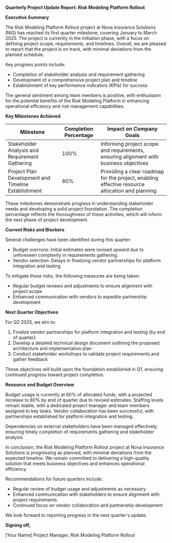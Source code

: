 **Quarterly Project Update Report: Risk Modeling Platform Rollout**

**Executive Summary**

The Risk Modeling Platform Rollout project at Nova Insurance Solutions (NIS) has reached its first quarter milestone, covering January to March 2025. The project is currently in the Initiation phase, with a focus on defining project scope, requirements, and timelines. Overall, we are pleased to report that the project is on track, with minimal deviations from the planned schedule.

Key progress points include:

* Completion of stakeholder analysis and requirement gathering
* Development of a comprehensive project plan and timeline
* Establishment of key performance indicators (KPIs) for success

The general sentiment among team members is positive, with enthusiasm for the potential benefits of the Risk Modeling Platform in enhancing operational efficiency and risk management capabilities.

**Key Milestones Achieved**

| Milestone | Completion Percentage | Impact on Company Goals |
| --- | --- | --- |
| Stakeholder Analysis and Requirement Gathering | 100% | Informing project scope and requirements, ensuring alignment with business objectives |
| Project Plan Development and Timeline Establishment | 80% | Providing a clear roadmap for the project, enabling effective resource allocation and planning |

These milestones demonstrate progress in understanding stakeholder needs and developing a solid project foundation. The completion percentage reflects the thoroughness of these activities, which will inform the next phase of project development.

**Current Risks and Blockers**

Several challenges have been identified during this quarter:

* Budget overruns: Initial estimates were revised upward due to unforeseen complexity in requirements gathering.
* Vendor selection: Delays in finalizing vendor partnerships for platform integration and testing.

To mitigate these risks, the following measures are being taken:

* Regular budget reviews and adjustments to ensure alignment with project scope
* Enhanced communication with vendors to expedite partnership development

**Next Quarter Objectives**

For Q2 2025, we aim to:

1. Finalize vendor partnerships for platform integration and testing (by end of quarter)
2. Develop a detailed technical design document outlining the proposed architecture and implementation plan
3. Conduct stakeholder workshops to validate project requirements and gather feedback

These objectives will build upon the foundation established in Q1, ensuring continued progress toward project completion.

**Resource and Budget Overview**

Budget usage is currently at 60% of allocated funds, with a projected increase to 80% by end of quarter due to revised estimates. Staffing levels remain stable, with a dedicated project manager and team members assigned to key tasks. Vendor collaboration has been successful, with partnerships established for platform integration and testing.

Dependencies on external stakeholders have been managed effectively, ensuring timely completion of requirements gathering and stakeholder analysis.

In conclusion, the Risk Modeling Platform Rollout project at Nova Insurance Solutions is progressing as planned, with minimal deviations from the expected timeline. We remain committed to delivering a high-quality solution that meets business objectives and enhances operational efficiency.

Recommendations for future quarters include:

* Regular review of budget usage and adjustments as necessary
* Enhanced communication with stakeholders to ensure alignment with project requirements
* Continued focus on vendor collaboration and partnership development

We look forward to reporting progress in the next quarter's update.

**Signing off,**

[Your Name]
Project Manager, Risk Modeling Platform Rollout